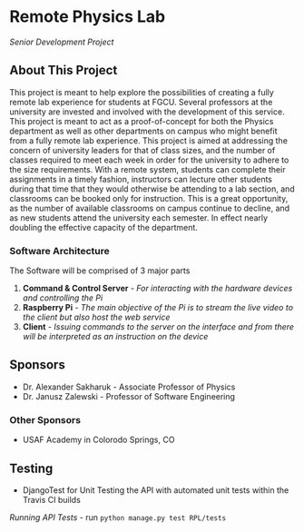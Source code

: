 # Remote Physics Lab
_Senior Development Project_

## About This Project 
This project is meant to help explore the possibilities of creating a fully remote lab experience for students at FGCU. Several professors at the university are invested and involved with the development of this service. This project is meant to act as a proof-of-concept for both the Physics department as well as other departments on campus who might benefit from a fully remote lab experience. 
This project is aimed at addressing the concern of university leaders for that of class sizes, and the number of classes required to meet each week in order for the university to adhere to the size requirements. With a remote system, students can complete their assignments in a timely fashion, instructors can lecture other students during that time that they would otherwise be attending to a lab section, and classrooms can be booked only for instruction. This is a great opportunity, as the number of available classrooms on campus continue to decline, and as new students attend the university each semester. In effect nearly doubling the effective capacity of the department. 

### Software Architecture
The Software will be comprised of 3 major parts
1. **Command & Control Server** - _For interacting with the hardware devices and controlling the Pi_
2. **Raspberry Pi** - _The main objective of the Pi is to stream the live video to the client but also host the web service_
3. **Client** - _Issuing commands to the server on the interface and from there will be interpreted as an instruction on the device_


## Sponsors
- Dr. Alexander Sakharuk - Associate Professor of Physics
- Dr. Janusz Zalewski - Professor of Software Engineering

### Other Sponsors
- USAF Academy in Colorodo Springs, CO

## Testing
- DjangoTest for Unit Testing the API with automated unit tests within the Travis CI builds

*Running API Tests* - run `python manage.py test RPL/tests`
